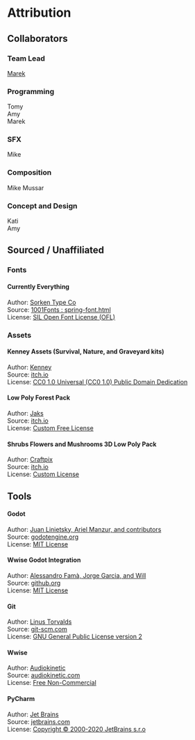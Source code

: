 # Attribution
## Collaborators
### Team Lead
[Marek](https://maaack.itch.io/) 

### Programming
Tomy  
Amy  
Marek 

### SFX
Mike  

### Composition
Mike
Mussar  

### Concept and Design
Kati  
Amy  

## Sourced / Unaffiliated
### Fonts
#### Currently Everything
Author: [Sorken Type Co](https://www.1001fonts.com/users/sorkintype/)  
Source: [1001Fonts : spring-font.html](https://www.1001fonts.com/merriweather-font.html)  
License: [SIL Open Font License (OFL)](https://scripts.sil.org/OFL)

### Assets
#### Kenney Assets (Survival, Nature, and Graveyard kits)
Author: [Kenney](https://kenney.nl/)  
Source: [itch.io](https://kenney.nl/assets/graveyard-kit)  
License: [CC0 1.0 Universal (CC0 1.0)
Public Domain Dedication ](https://creativecommons.org/publicdomain/zero/1.0/)

#### Low Poly Forest Pack
Author: [Jaks](https://jaks.itch.io/)  
Source: [itch.io](https://jaks.itch.io/lowpolyforestpack)  
License: [Custom Free License](https://jaks.itch.io/lowpolyforestpack)  

#### Shrubs Flowers and Mushrooms 3D Low Poly Pack
Author: [Craftpix](https://craftpix.net/)  
Source: [itch.io](https://free-game-assets.itch.io/free-shrubs-flowers-and-mushrooms-3d-low-poly-pack)  
License: [Custom License](https://craftpix.net/file-licenses/)


## Tools
#### Godot
Author: [Juan Linietsky, Ariel Manzur, and contributors](https://godotengine.org/contact)  
Source: [godotengine.org](https://godotengine.org/)  
License: [MIT License](https://github.com/godotengine/godot/blob/master/LICENSE.txt) 

#### Wwise Godot Integration
Author: [Alessandro Famà, Jorge Garcia, and Will](https://github.com/alessandrofama/wwise-godot-integration/graphs/contributors)  
Source: [github.org](https://github.com/alessandrofama/wwise-godot-integration)  
License: [MIT License](https://github.com/alessandrofama/wwise-godot-integration/blob/main/LICENSE) 

#### Git
Author: [Linus Torvalds](https://github.com/torvalds)  
Source: [git-scm.com](https://git-scm.com/downloads)  
License: [GNU General Public License version 2](https://opensource.org/licenses/GPL-2.0)

#### Wwise
Author: [Audiokinetic](https://www.audiokinetic.com/about/)  
Source: [audiokinetic.com](https://www.audiokinetic.com/)  
License: [Free Non-Commercial](https://www.audiokinetic.com/terms-of-use/) 

#### PyCharm
Author: [Jet Brains](https://www.jetbrains.com/)  
Source: [jetbrains.com](https://www.jetbrains.com/pycharm/download/)  
License: [Copyright © 2000-2020 JetBrains s.r.o](https://www.jetbrains.com/)
